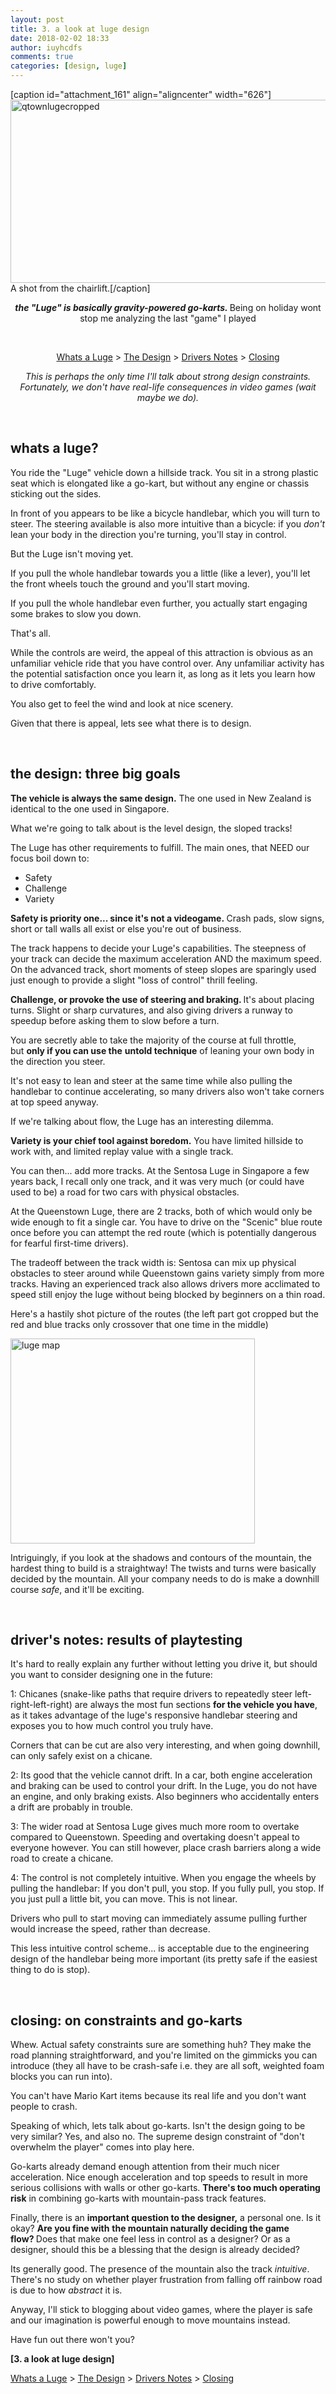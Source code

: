 ```yaml
---
layout: post
title: 3. a look at luge design
date: 2018-02-02 18:33
author: iuyhcdfs
comments: true
categories: [design, luge]
---
```

[caption id="attachment_161" align="aligncenter" width="626"]<img class="alignnone  wp-image-161" src="https://iuondesign.files.wordpress.com/2018/02/qtownlugecropped.png" alt="qtownlugecropped" width="626" height="293" /> A shot from the chairlift.[/caption]
<p style="text-align:center;"><em><strong>the "Luge" is basically gravity-powered go-karts.
</strong></em>Being on holiday wont stop me analyzing the last "game" I played
<!--more--></p>
&nbsp;
<p style="text-align:center;"><a href="#whatsaluge">Whats a Luge</a> &gt; <a href="#thedesign">The Design</a> &gt; <a href="#driversnotes">Drivers Notes</a> &gt; <a href="#closing">Closing</a></p>
<p style="text-align:center;"><em>This is perhaps the only time I'll talk about strong design constraints.
Fortunately, we don't have real-life consequences in video games (wait maybe we do).</em></p>
<a name="whatsaluge"></a>

&nbsp;
<h2><strong>whats a luge?</strong></h2>
You ride the "Luge" vehicle down a hillside track. You sit in a strong plastic seat which is elongated like a go-kart, but without any engine or chassis sticking out the sides.

In front of you appears to be like a bicycle handlebar, which you will turn to steer. The steering available is also more intuitive than a bicycle: if you <em>don't</em> lean your body in the direction you're turning, you'll stay in control.

But the Luge isn't moving yet.

If you pull the whole handlebar towards you a little (like a lever), you'll let the front wheels touch the ground and you'll start moving.

If you pull the whole handlebar even further, you actually start engaging some brakes to slow you down.

That's all.

While the controls are weird, the appeal of this attraction is obvious as an unfamiliar vehicle ride that you have control over. Any unfamiliar activity has the potential satisfaction once you learn it, as long as it lets you learn how to drive comfortably.

You also get to feel the wind and look at nice scenery.

Given that there is appeal, lets see what there is to design.

<a name="thedesign"></a>

&nbsp;
<h2><strong>the design: three big goals</strong></h2>
<strong>The vehicle is always the same design.</strong> The one used in New Zealand is identical to the one used in Singapore.

What we're going to talk about is the level design, the sloped tracks!

The Luge has other requirements to fulfill. The main ones, that NEED our focus boil down to:
<ul>
	<li>Safety</li>
	<li>Challenge</li>
	<li>Variety</li>
</ul>
<strong>Safety is priority one... since it's not a videogame. </strong>Crash pads, slow signs, short or tall walls all exist or else you're out of business.

The track happens to decide your Luge's capabilities. The steepness of your track can decide the maximum acceleration AND the maximum speed. On the advanced track, short moments of steep slopes are sparingly used just enough to provide a slight "loss of control" thrill feeling.

<strong>Challenge, or provoke the use of steering and braking. </strong>It's about placing turns. Slight or sharp curvatures, and also giving drivers a runway to speedup before asking them to slow before a turn.

You are secretly able to take the majority of the course at full throttle, but <strong>only</strong><strong> if you can use the</strong> <strong>untold</strong><strong> technique</strong> of leaning your own body in the direction you steer.

It's not easy to lean and steer at the same time while also pulling the handlebar to continue accelerating, so many drivers also won't take corners at top speed anyway.

If we're talking about flow, the Luge has an interesting dilemma.

<strong>Variety is your chief tool against boredom.</strong> You have limited hillside to work with, and limited replay value with a single track.

You can then... add more tracks. At the Sentosa Luge in Singapore a few years back, I recall only one track, and it was very much (or could have used to be) a road for two cars with physical obstacles.

At the Queenstown Luge, there are 2 tracks, both of which would only be wide enough to fit a single car. You have to drive on the "Scenic" blue route once before you can attempt the red route (which is potentially dangerous for fearful first-time drivers).

The tradeoff between the track width is: Sentosa can mix up physical obstacles to steer around while Queenstown gains variety simply from more tracks. Having an experienced track also allows drivers more acclimated to speed still enjoy the luge without being blocked by beginners on a thin road.

Here's a hastily shot picture of the routes (the left part got cropped but the red and blue tracks only crossover that one time in the middle)

<img class="  wp-image-162 aligncenter" src="https://iuondesign.files.wordpress.com/2018/02/luge-map-e1517543114642.jpg" alt="luge map" width="391" height="328" />

Intriguingly, if you look at the shadows and contours of the mountain, the hardest thing to build is a straightway! The twists and turns were basically decided by the mountain. All your company needs to do is make a downhill course <em>safe</em>, and it'll be exciting.

<a name="driversnotes"></a>

&nbsp;
<h2><strong>driver's notes: results of playtesting</strong></h2>
It's hard to really explain any further without letting you drive it, but should you want to consider designing one in the future:

1: Chicanes (snake-like paths that require drivers to repeatedly steer left-right-left-right) are always the most fun sections <strong>for the vehicle you have</strong>, as it takes advantage of the luge's responsive handlebar steering and exposes you to how much control you truly have.

Corners that can be cut are also very interesting, and when going downhill, can only safely exist on a chicane.

2: Its good that the vehicle cannot drift. In a car, both engine acceleration and braking can be used to control your drift. In the Luge, you do not have an engine, and only braking exists. Also beginners who accidentally enters a drift are probably in trouble.

3: The wider road at Sentosa Luge gives much more room to overtake compared to Queenstown. Speeding and overtaking doesn't appeal to everyone however. You can still however, place crash barriers along a wide road to create a chicane.

4: The control is not completely intuitive. When you engage the wheels by pulling the handlebar: If you don't pull, you stop. If you fully pull, you stop. If you just pull a little bit, you can move. This is not linear.

Drivers who pull to start moving can immediately assume pulling further would increase the speed, rather than decrease.

This less intuitive control scheme... is acceptable due to the engineering design of the handlebar being more important (its pretty safe if the easiest thing to do is stop).

<a name="closing"></a>

&nbsp;
<h2><strong>closing: on constraints and go-karts</strong></h2>
Whew. Actual safety constraints sure are something huh? They make the road planning straightforward, and you're limited on the gimmicks you can introduce (they all have to be crash-safe i.e. they are all soft, weighted foam blocks you can run into).

You can't have Mario Kart items because its real life and you don't want people to crash.

Speaking of which, lets talk about go-karts. Isn't the design going to be very similar? Yes, and also no. The supreme design constraint of "don't overwhelm the player" comes into play here.

Go-karts already demand enough attention from their much nicer acceleration. Nice enough acceleration and top speeds to result in more serious collisions with walls or other go-karts. <strong>There's too much operating risk</strong> in combining go-karts with mountain-pass track features.

Finally, there is an <strong>important question to the designer,</strong> a personal one. Is it okay? <strong>Are you fine with</strong> <strong>the mountain naturally deciding the game flow? </strong>Does that make one feel less in control as a designer? Or as a designer, should this be a blessing that the design is already decided?

Its generally good. The presence of the mountain also the track<em> intuitive</em>. There's no study on whether player frustration from falling off rainbow road is due to how <em>abstract</em> it is.

Anyway, I'll stick to blogging about video games, where the player is safe and our imagination is powerful enough to move mountains instead.

Have fun out there won't you?

<strong>[3. a look at luge design]</strong>

<a href="#whatsaluge">Whats a Luge</a> &gt; <a href="#thedesign">The Design</a> &gt; <a href="#driversnotes">Drivers Notes</a> &gt; <a href="#closing">Closing</a>
